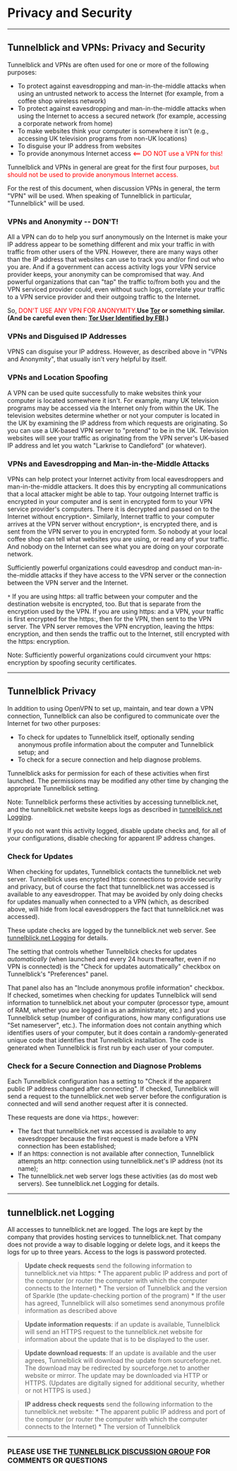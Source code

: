 # Privacy and Security #




---

## Tunnelblick and VPNs: Privacy and Security ##

Tunnelblick and VPNs are often used for one or more of the following purposes:
  * To protect against eavesdropping and man-in-the-middle attacks when using an untrusted network to access the Internet (for example, from a coffee shop wireless network)
  * To protect against eavesdropping and man-in-the-middle attacks when using the Internet to access  a secured network (for example, accessing a corporate network from home)
  * To make websites think your computer is somewhere it isn't (e.g., accessing UK television programs from non-UK locations)
  * To disguise your IP address from websites
  * To provide anonymous Internet access <font color='red'><== DO NOT use a VPN for this!</font>

Tunnelblick and VPNs in general are great for the first four purposes, <font color='red'>but should not be used to provide anonymous Internet access.</font>

For the rest of this document, when discussion VPNs in general, the term "VPN" will be used. When speaking of Tunnelblick in particular, "Tunnelblick" will be used.

### VPNs and Anonymity -- DON'T! ###
All a VPN can do to help you surf anonymously on the Internet is make your IP address appear to be something different and mix your traffic in with traffic from other users of the VPN. However, there are many ways other than the IP address that websites can use to track you and/or find out who you are. And if a government can access activity logs your VPN service provider keeps, your anonymity can be compromised that way. And powerful organizations that can "tap" the traffic to/from both you and the VPN serviced provider could, even without such logs, correlate your traffic to a VPN service provider and their outgoing traffic to the Internet.

So, <font color='red'>DON'T USE ANY VPN FOR ANONYMITY.</font>**Use [Tor](https://www.torproject.org) or something similar. (And be careful even then: [Tor User Identified by FBI](https://www.schneier.com/blog/archives/2013/12/tor_user_identi.html).)**

### VPNs and Disguised IP Addresses ###
VPNS can disguise your IP address. However, as described above in "VPNs and Anonymity", that usually isn't very helpful by itself.

### VPNs and Location Spoofing ###
A VPN can be used quite successfully to make websites think your computer is located somewhere it isn't. For example, many UK television programs may be accessed via the Internet only from within the UK. The television websites determine whether or not your computer is located in the UK by examining the IP address from which requests are originating. So you can use a UK-based VPN server to "pretend" to be in the UK. Television websites will see your traffic as originating from the VPN server's UK-based IP address and let you watch "Larkrise to Candleford" (or whatever).

### VPNs and Eavesdropping and Man-in-the-Middle Attacks ###
VPNs  can help protect your Internet activity from local eavesdroppers and man-in-the-middle attackers. It does this by encrypting all communications that a local attacker might be able to tap. Your outgoing Internet traffic is encrypted in your computer and is sent in encrypted form to your VPN service provider's computers. There it is decrypted and passed on to the Internet without encryption`*`. Similarly, Internet traffic to your computer arrives at the VPN server without encryption`*`, is encrypted there, and is sent from the VPN server to you in encrypted form. So nobody at your local coffee shop can tell what websites you are using, or read any of your traffic. And nobody on the Internet can see what you are doing on your corporate network.

Sufficiently powerful organizations could eavesdrop and conduct man-in-the-middle attacks if they have access to the VPN server or the connection between the VPN server and the Internet.

`*` If you are using https: all traffic between your computer and the destination website is encrypted, too. But that is separate from the encryption used by the VPN. If you are using https: and a VPN, your traffic is first encrypted for the https:, then for the VPN, then sent to the VPN server. The VPN server removes the VPN encryption, leaving the https: encryption, and then sends the traffic out to the Internet, still encrypted with the https: encryption.

Note: Sufficiently powerful organizations could circumvent your https: encryption by spoofing security certificates.


---

## Tunnelblick Privacy ##

In addition to using OpenVPN to set up, maintain, and tear down a VPN connection, Tunnelblick can also be configured to communicate over the Internet for two other purposes:
  * To check for updates to Tunnelblick itself, optionally sending anonymous profile information about the computer and Tunnelblick setup; and
  * To check for a secure connection and help diagnose problems.

Tunnelblick asks for permission for each of these activities when first launched. The permissions may be modified any other time by changing the appropriate Tunnelblick setting.

Note: Tunnelblick performs these activities by accessing tunnelblick.net, and the tunnelblick.net website keeps logs as described in [tunnelblick.net Logging](#tunnelblick.net_Logging.md).

If you do not want this activity logged, disable update checks and, for all of your configurations, disable checking for apparent IP address changes.

### Check for Updates ###

When checking for updates, Tunnelblick contacts the tunnelblick.net web server. Tunnelblick uses encrypted https: connections to provide security and privacy, but of course the fact that tunnelblick.net was accessed is available to any eavesdropper. That may be avoided by only doing checks for updates manually when connected to a VPN (which, as described above, will hide from local eavesdroppers the fact that tunnelblick.net was accessed).

These update checks are logged by the tunnelblick.net web server. See [tunnelblick.net Logging](#tunnelblick.net_Logging.md) for details.

The setting that controls whether Tunnelblick checks for updates _automatically_ (when launched and every 24 hours thereafter, even if no VPN is connected) is the "Check for updates automatically" checkbox on Tunnelblick's "Preferences" panel.

That panel also has an "Include anonymous profile information" checkbox. If checked, sometimes when checking for updates Tunnelblick will send information to tunnelblick.net about your computer (processor type, amount of RAM, whether you are logged in as an administrator, etc.) and your Tunnelblick setup (number of configurations, how many configurations use "Set nameserver", etc.). The information does not contain anything which identifies users of your computer, but it does contain a randomly-generated unique code that identifies that Tunnelblick installation. The code is generated when Tunnelblick is first run by each user of your computer.

### Check for a Secure Connection and Diagnose Problems ###

Each Tunnelblick configuration has a setting to "Check if the apparent public IP address changed after connecting". If checked, Tunnelblick will send a request to the tunnelblick.net web server before the configuration is connected and will send another request after it is connected.

These requests are done via https:, however:
  * The fact that tunnelblick.net was accessed is available to any eavesdropper because the first request is made before a VPN connection has been established;
  * If an https: connection is not available after connection, Tunnelblick attempts an http: connection using tunnelblick.net's IP address (not its name);
  * The tunnelblick.net web server logs these activities (as do most web servers). See tunnelblick.net Logging for details.


---

## tunnelblick.net Logging ##

All accesses to tunnelblick.net are logged. The logs are kept by the company that provides hosting services to tunnelblick.net. That company does not provide a way to disable logging or delete logs, and it keeps the logs for up to three years. Access to the logs is password protected.

> **Update check requests** send the following information to tunnelblick.net via https:
    * The apparent public IP address and port of the computer (or router the computer with which the computer connects to the Internet)
    * The version of Tunnelblick and the version of Sparkle (the update-checking portion of the program)
    * If the user has agreed, Tunnelblick will also sometimes send anonymous profile information as described above

> **Update information requests**: if an update is available, Tunnelblick will send an HTTPS request to the tunnelblick.net website for information about the update that is to be displayed to the user.

> **Update download requests**: If an update is available and the user agrees, Tunnelblick will download the update from sourceforge.net. The download may be redirected by sourceforge.net to another website or mirror. The update may be downloaded via HTTP or HTTPS. (Updates are digitally signed for additional security, whether or not HTTPS is used.)

> **IP address check requests** send the following information to the tunnelblick.net website:
    * The apparent public IP address and port of the computer (or router the computer with which the computer connects to the Internet)
    * The version of Tunnelblick



---

### PLEASE USE THE [TUNNELBLICK DISCUSSION GROUP](https://groups.google.com/forum/#!forum/tunnelblick-discuss) FOR COMMENTS OR QUESTIONS